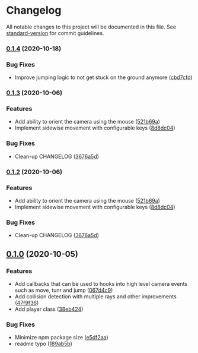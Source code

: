 # Changelog

All notable changes to this project will be documented in this file. See [standard-version](https://github.com/conventional-changelog/standard-version) for commit guidelines.

### [0.1.4](https://github.com/frapa-az/babylonjs-player-camera/compare/v0.1.3...v0.1.4) (2020-10-18)


### Bug Fixes

* Improve jumping logic to not get stuck on the ground anymore ([cbd7cfd](https://github.com/frapa-az/babylonjs-player-camera/commit/cbd7cfd0d7863d9186c4214b6754da441c663545))

### [0.1.3](https://github.com/frapa-az/babylonjs-player-camera/compare/v0.1.1...v0.1.3) (2020-10-06)


### Features

* Add ability to orient the camera using the mouse ([521b69a](https://github.com/frapa-az/babylonjs-player-camera/commit/521b69aa6e30c494116a1ec40a4f2d97cdb5af22))
* Implement sidewise movement with configurable keys ([8d8dc04](https://github.com/frapa-az/babylonjs-player-camera/commit/8d8dc0486e7d99169fb18bb0033bfeea05051177))


### Bug Fixes

* Clean-up CHANGELOG ([3676a5d](https://github.com/frapa-az/babylonjs-player-camera/commit/3676a5d4c850a08edc35c0d004ed90907588edf6))

### [0.1.2](https://github.com/frapa-az/babylonjs-player-camera/compare/v0.1.1...v0.1.2) (2020-10-06)


### Features

* Add ability to orient the camera using the mouse ([521b69a](https://github.com/frapa-az/babylonjs-player-camera/commit/521b69aa6e30c494116a1ec40a4f2d97cdb5af22))
* Implement sidewise movement with configurable keys ([8d8dc04](https://github.com/frapa-az/babylonjs-player-camera/commit/8d8dc0486e7d99169fb18bb0033bfeea05051177))


### Bug Fixes

* Clean-up CHANGELOG ([3676a5d](https://github.com/frapa-az/babylonjs-player-camera/commit/3676a5d4c850a08edc35c0d004ed90907588edf6))

## [0.1.0](https://github.com/frapa-az/babylonjs-player-camera/compare/v0.0.2...v0.1.0) (2020-10-05)

### Features

- Add callbacks that can be used to hooks into high level camera events such as move, tunr and jump ([067d4c9](https://github.com/frapa-az/babylonjs-player-camera/commit/067d4c9abb1d6f0879bf8aaa89ebdeedac3ab749))
- Add collision detection with multiple rays and other improvements ([47f9f36](https://github.com/frapa-az/babylonjs-player-camera/commit/47f9f36a0667a341416f208eac5b9226e04100ad))
- Add player class ([38eb424](https://github.com/frapa-az/babylonjs-player-camera/commit/38eb424e0aacd8b883369338757d07ba00304ca9))

### Bug Fixes

- Minimize npm package size ([e5df2aa](https://github.com/frapa-az/babylonjs-player-camera/commit/e5df2aa8e2da98018d837ce786d03a759b00d545))
- readme typo ([189ab5b](https://github.com/frapa-az/babylonjs-player-camera/commit/189ab5b74f180a918cf47bae05ca4e68e4496f4b))
